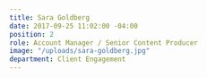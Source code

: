 ```yaml
---
title: Sara Goldberg
date: 2017-09-25 11:02:00 -04:00
position: 2
role: Account Manager / Senior Content Producer
image: "/uploads/sara-goldberg.jpg"
department: Client Engagement
---
```

